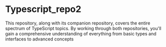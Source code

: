 # Typescript_repo2
This repository, along with its companion repository, covers the entire spectrum of TypeScript topics. By working through both repositories, you'll gain a comprehensive understanding of everything from basic types and interfaces to advanced concepts
